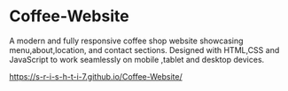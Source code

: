 # Coffee-Website
A modern and fully responsive coffee shop website showcasing menu,about,location, and contact sections. Designed with HTML,CSS and JavaScript to work seamlessly on mobile ,tablet and desktop devices. 


https://s-r-i-s-h-t-i-7.github.io/Coffee-Website/
